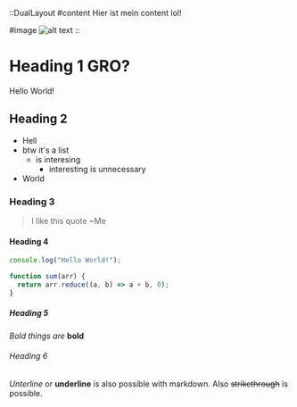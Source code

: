 ::DualLayout
#content
Hier ist mein content lol!

#image
![alt text](https://picsum.photos/800/600)
::

# Heading 1 GRO?

Hello World!

## Heading 2

- Hell
- btw it's a list
  - is interesing
    - interesting is unnecessary
- World

### Heading 3

> I like this quote
> ~Me

#### Heading 4

```javascript
console.log("Hello World!");

function sum(arr) {
  return arr.reduce((a, b) => a + b, 0);
}
```

##### Heading 5

*Bold things are* **bold**

###### Heading 6

_Unterline_ or __underline__ is also possible with markdown.
Also ~~strikethrough~~ is possible.